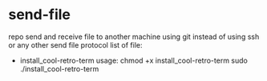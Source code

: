 # send-file
repo send and receive file to another machine using git instead of using ssh or any other send file protocol
list of file:
- install_cool-retro-term
  usage:
  chmod +x install_cool-retro-term
  sudo ./install_cool-retro-term
